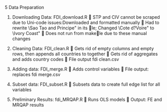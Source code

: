 5 Data Preparation

1. Downloading Data: FDI_download.R
 STP and CIV cannot be scraped due to Uni-code issues:Downloaded and formatted manually
 Had to rewrite \Sao Tao and Principe" in its le; Changed \Cote d?Voire" to \Ivory Coast"
 Does not run from makele due to these manual changes

2. Cleaning Data: FDI_clean.R
 Gets rid of empty columns and empty rows, then appends all countries to together
 Gets rid of aggregates and adds country codes
 File output fdi clean.csv

3. Adding data: FDI_merge.R
 Adds control variables
 File output: replaces fdi merge.csv

4. Subset data: FDI_subset.R
 Subsets data to create full edge list for all variables

5. Preliminary Results: fdi_MRQAP.R
 Runs OLS models
 Output: FE and MRQAP results
